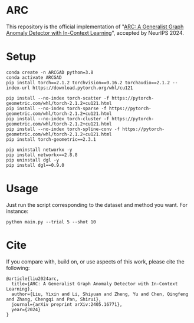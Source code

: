 # ARC
 This repository is the official implementation of "[ARC: A Generalist Graph Anomaly Detector with In-Context Learning](https://arxiv.org/pdf/2405.16771)", accepted by NeurIPS 2024.

# Setup
```js/java/c#/text
conda create -n ARCGAD python=3.8
conda activate ARCGAD
pip install torch==2.1.2 torchvision==0.16.2 torchaudio==2.1.2 --index-url https://download.pytorch.org/whl/cu121

pip install --no-index torch-scatter -f https://pytorch-geometric.com/whl/torch-2.1.2+cu121.html
pip install --no-index torch-sparse -f https://pytorch-geometric.com/whl/torch-2.1.2+cu121.html
pip install --no-index torch-cluster -f https://pytorch-geometric.com/whl/torch-2.1.2+cu121.html
pip install --no-index torch-spline-conv -f https://pytorch-geometric.com/whl/torch-2.1.2+cu121.html
pip install torch-geometric==2.3.1

pip uninstall networkx -y
pip install networkx==2.8.8
pip uninstall dgl -y
pip install dgl==0.9.0
```

# Usage
Just run the script corresponding to the dataset and method you want. For instance:

```js/java/c#/text
python main.py --trial 5 --shot 10
```

# Cite
If you compare with, build on, or use aspects of this work, please cite the following:

```js/java/c#/text
@article{liu2024arc,
  title={ARC: A Generalist Graph Anomaly Detector with In-Context Learning},
  author={Liu, Yixin and Li, Shiyuan and Zheng, Yu and Chen, Qingfeng and Zhang, Chengqi and Pan, Shirui},
  journal={arXiv preprint arXiv:2405.16771},
  year={2024}
}
```


